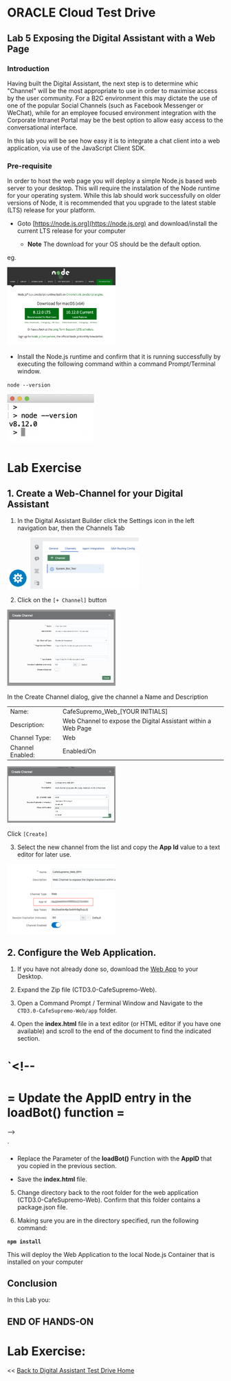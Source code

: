 # ORACLE Cloud Test Drive #

## Lab 5 Exposing the Digital Assistant with a Web Page ##

### Introduction ###
Having built the Digital Assistant, the next step is to determine whic "Channel" will be the most appropriate to use in order to maximise access by the user community.  For a B2C environment this may dictate the use of one of the popular Social Channels (such as Facebook Messenger or WeChat), while for an employee focused environment integration with the Corporate Intranet Portal may be the best option to allow easy access to the conversational interface.  

In this lab you will be see how easy it is to integrate a chat client into a web application, via use of the JavaScript Client SDK.

### Pre-requisite ###
In order to host the web page you will deploy a simple Node.js based web server to your desktop.  This will require the instalation of the Node runtime for your operating system. While this lab should work successfully on older versions of Node, it is recommended that you upgrade to the latest stable (LTS) release for your platform.

- Goto [https://node.js.org](https://node.js.org) and download/install the current LTS release for your computer

  - **Note** The download for your OS should be the default option.

eg.

<img src="img/lab5-intro-1.png" width="50%"/>

- Install the Node.js runtime and confirm that it is running successfully by executing the following command within a command Prompt/Terminal window.

`node --version`

<img src="img/lab5-intro-2.png" width="40%"/>

# Lab Exercise #

## 1. Create a Web-Channel for your Digital Assistant

1. In the Digital Assistant Builder click the Settings icon in the left navigation bar, then the Channels Tab

<img src="img/lab5-1-1.png" width="10%"/>

<img src="img/lab5-1-2.png" width="50%"/>

2. Click on the `[+ Channel]` button

<img src="img/lab5-1-3.png" width="50%"/>

In the Create Channel dialog, give the channel a Name and Description

<table width="50%" border="0">
  <tr>
    <td>Name:</td>
    <td>CafeSupremo_Web_[YOUR INITIALS]</td>
  </tr>
    <tr>
    <td>Description:</td>
    <td>Web Channel to expose the Digital Assistant within a Web Page</td>
  </tr>
  <tr>
    <td>Channel Type:</td>
    <td>Web</td>
  </tr>
  <tr>
    <td>Channel Enabled:</td>
    <td>Enabled/On</td>
  </tr>
</table>

<img src="img/lab5-1-4.png" width="50%"/>

Click `[Create]`

3. Select the new channel from the list and copy the **App Id** value to a text editor for later use.

<img src="img/lab5-1-5.png" width="50%"/>

## 2. Configure the Web Application.

1. If you have not already done so, download the [Web App](Lab_Files/CTD3.0-CafeSupremo-Web.zip) to your Desktop.

2. Expand the Zip file (CTD3.0-CafeSupremo-Web).

3. Open a Command Prompt / Terminal Window and Navigate to the `CTD3.0-CafeSupremo-Web/app` folder.

4. Open the **index.html** file in a text editor (or HTML editor if you have one available) and scroll to the end of the document to find the indicated section.

`<!-- 
  =========================================================================== 
  =          Update the AppID entry in the loadBot() function               =
  =========================================================================== 
-->
  <script type="text/javascript" src="odaScript/chatWidget.js"></script>
      
  <script> 
        loadBot('REPLACE WITH THE DIGITAL ASSISTANT APPID');
  </script>
      
  <!-- ================================================================== -->
`
 - Replace the Parameter of the **loadBot()** Function with the **AppID** that you copied in the previous section.
 
 - Save the **index.html** file.
 
 5. Change directory back to the root folder for the web application (CTD3.0-CafeSupremo-Web).  Confirm that this folder contains a package.json file.
 
 6. Making sure you are in the directory specified, run the following command:
 
 **`npm install`**
 
This will deploy the Web Application to the local Node.js Container that is installed on your computer


## Conclusion ##
 
In this Lab you:
 

## END OF HANDS-ON ##


# Lab Exercise: #
<< [Back to Digital Assistant Test Drive Home](README-IBCS.md)
